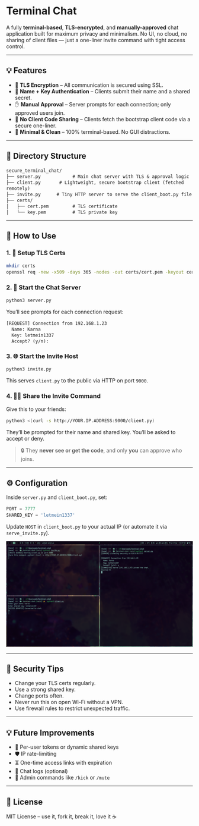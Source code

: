 # Terminal Chat

A fully **terminal-based**, **TLS-encrypted**, and **manually-approved** chat application built for maximum privacy and minimalism. No UI, no cloud, no sharing of client files — just a one-liner invite command with tight access control.

---

## 💡 Features

- 🔐 **TLS Encryption** – All communication is secured using SSL.
- 👤 **Name + Key Authentication** – Clients submit their name and a shared secret.
- ✋ **Manual Approval** – Server prompts for each connection; only approved users join.
- 🧠 **No Client Code Sharing** – Clients fetch the bootstrap client code via a secure one-liner.
- 🧼 **Minimal & Clean** – 100% terminal-based. No GUI distractions.

---

## 📁 Directory Structure

```
secure_terminal_chat/
├── server.py            # Main chat server with TLS & approval logic
├── client.py       # Lightweight, secure bootstrap client (fetched remotely)
├── invite.py      # Tiny HTTP server to serve the client_boot.py file
├── certs/
│   ├── cert.pem         # TLS certificate
│   └── key.pem          # TLS private key
```

---

## 🚀 How to Use

### 1. 🔧 Setup TLS Certs
```bash
mkdir certs
openssl req -new -x509 -days 365 -nodes -out certs/cert.pem -keyout certs/key.pem
```

### 2. 🔐 Start the Chat Server
```bash
python3 server.py
```
You’ll see prompts for each connection request:
```
[REQUEST] Connection from 192.168.1.23
  Name: Karna
  Key: letmein1337
  Accept? (y/n):
```

### 3. 🌐 Start the Invite Host
```bash
python3 invite.py
```

This serves `client.py` to the public via HTTP on port `9000`.

### 4. 🧑‍💻 Share the Invite Command
Give this to your friends:
```bash
python3 <(curl -s http://YOUR.IP.ADDRESS:9000/client.py)
```
They’ll be prompted for their name and shared key. You’ll be asked to accept or deny.

> 🔒 They **never see or get the code**, and only **you** can approve who joins.

---

## ⚙️ Configuration

Inside `server.py` and `client_boot.py`, set:
```python
PORT = 7777
SHARED_KEY = 'letmein1337'
```
Update `HOST` in `client_boot.py` to your actual IP (or automate it via `serve_invite.py`).

![ShowOff](./showoff.png)

---

## 🔐 Security Tips
- Change your TLS certs regularly.
- Use a strong shared key.
- Change ports often.
- Never run this on open Wi-Fi without a VPN.
- Use firewall rules to restrict unexpected traffic.

---

## 💡 Future Improvements
- 🔐 Per-user tokens or dynamic shared keys
- 🛡️ IP rate-limiting
- ⏳ One-time access links with expiration
- 📜 Chat logs (optional)
- 🧰 Admin commands like `/kick` or `/mute`

---

## 📜 License
MIT License – use it, fork it, break it, love it ☕
